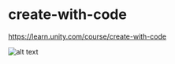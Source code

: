 # create-with-code
https://learn.unity.com/course/create-with-code

![alt text](https://i.imgur.com/QGwIhU1.png)
